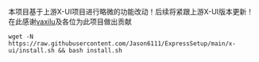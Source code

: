 本项目基于上游X-UI项目进行略微的功能改动！后续将紧跟上游X-UI版本更新！在此感谢[vaxilu](https://github.com/vaxilu/x-ui)及各位为此项目做出贡献
```
wget -N https://raw.githubusercontent.com/Jason6111/ExpressSetup/main/x-ui/install.sh && bash install.sh
```
